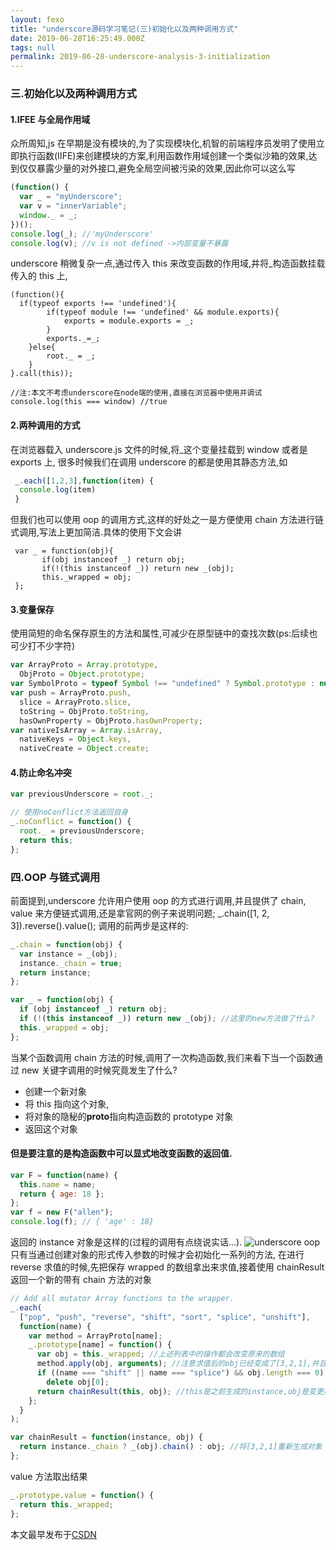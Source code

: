 ```yaml
---
layout: fexo
title: "underscore源码学习笔记(三)初始化以及两种调用方式"
date: 2019-06-28T16:25:49.000Z
tags: null
permalink: 2019-06-28-underscore-analysis-3-initialization
---
```


### 三.初始化以及两种调用方式

#### 1.IFEE 与全局作用域

众所周知,js 在早期是没有模块的,为了实现模块化,机智的前端程序员发明了使用立即执行函数(IIFE)来创建模块的方案,利用函数作用域创建一个类似沙箱的效果,达到仅仅暴露少量的对外接口,避免全局空间被污染的效果,因此你可以这么写

```js
(function() {
  var _ = "myUnderscore";
  var v = "innerVariable";
  window._ = _;
})();
console.log(_); //'myUnderscore'
console.log(v); //v is not defined ->内部变量不暴露
```

underscore 稍微复杂一点,通过传入 this 来改变函数的作用域,并将\_构造函数挂载传入的 this 上,

```
(function(){
  if(typeof exports !== 'undefined'){
        if(typeof module !== 'undefined' && module.exports){
            exports = module.exports = _;
        }
        exports._=_;
    }else{
        root._ = _;
    }
}.call(this));

//注:本文不考虑underscore在node端的使用,直接在浏览器中使用并调试
console.log(this === window) //true
```

#### 2.两种调用的方式

在浏览器载入 underscore.js 文件的时候,将\_这个变量挂载到 window 或者是 exports 上, 很多时候我们在调用 underscore 的都是使用其静态方法,如

```js
 _.each([1,2,3],function(item) {
  console.log(item)
 }
```

但我们也可以使用 oop 的调用方式,这样的好处之一是方便使用 chain 方法进行链式调用,写法上更加简洁.具体的使用下文会讲

```
 var _ = function(obj){
       if(obj instanceof _) return obj;
       if(!(this instanceof _)) return new _(obj);
       this._wrapped = obj;
 };
```

#### 3.变量保存

使用简短的命名保存原生的方法和属性,可减少在原型链中的查找次数(ps:后续也可少打不少字符)

```js
var ArrayProto = Array.prototype,
  ObjProto = Object.prototype;
var SymbolProto = typeof Symbol !== "undefined" ? Symbol.prototype : null;
var push = ArrayProto.push,
  slice = ArrayProto.slice,
  toString = ObjProto.toString,
  hasOwnProperty = ObjProto.hasOwnProperty;
var nativeIsArray = Array.isArray,
  nativeKeys = Object.keys,
  nativeCreate = Object.create;
```

#### 4.防止命名冲突

```js
var previousUnderscore = root._;

// 使用noConflict方法返回自身
_.noConflict = function() {
  root._ = previousUnderscore;
  return this;
};
```

### 四.OOP 与链式调用

前面提到,underscore 允许用户使用 oop 的方式进行调用,并且提供了 chain, value 来方便链式调用,还是拿官网的例子来说明问题;
\_.chain([1, 2, 3]).reverse().value();
调用的前两步是这样的:

```js
_.chain = function(obj) {
  var instance = _(obj);
  instance._chain = true;
  return instance;
};

var _ = function(obj) {
  if (obj instanceof _) return obj;
  if (!(this instanceof _)) return new _(obj); //这里的new方法做了什么?
  this._wrapped = obj;
};
```

当某个函数调用 chain 方法的时候,调用了一次构造函数,我们来看下当一个函数通过 new 关键字调用的时候究竟发生了什么?

- 创建一个新对象
- 将 this 指向这个对象,
- 将对象的隐秘的**proto**指向构造函数的 prototype 对象
- 返回这个对象

#### 但是要注意的是构造函数中可以显式地改变函数的返回值.

```js
var F = function(name) {
  this.name = name;
  return { age: 18 };
};
var f = new F("allen");
console.log(f); // { 'age' : 18}
```

返回的 instance 对象是这样的(过程的调用有点绕说实话...).
![underscore oop](https://img-blog.csdnimg.cn/20181203235045122.png?x-oss-process=image/watermark,type_ZmFuZ3poZW5naGVpdGk,shadow_10,text_aHR0cHM6Ly9ibG9nLmNzZG4ubmV0L3podWFueWVtYW5vbmc=,size_16,color_FFFFFF,t_70)
只有当通过创建对象的形式传入参数的时候才会初始化一系列的方法, 在进行 reverse 求值的时候,先把保存 wrapped 的数组拿出来求值,接着使用 chainResult 返回一个新的带有 chain 方法的对象

```js
// Add all mutator Array functions to the wrapper.
_.each(
  ["pop", "push", "reverse", "shift", "sort", "splice", "unshift"],
  function(name) {
    var method = ArrayProto[name];
    _.prototype[name] = function() {
      var obj = this._wrapped; //上述列表中的操作都会改变原来的数组
      method.apply(obj, arguments); //注意求值后的obj已经变成了[3,2,1],并且是个普通的数组
      if ((name === "shift" || name === "splice") && obj.length === 0)
        delete obj[0];
      return chainResult(this, obj); //this是之前生成的instance,obj是变更后的数组
    };
  }
);

var chainResult = function(instance, obj) {
  return instance._chain ? _(obj).chain() : obj; //将[3,2,1]重新生成对象
};
```

value 方法取出结果

```js
_.prototype.value = function() {
  return this._wrapped;
};
```

本文最早发布于[CSDN](https://blog.csdn.net/zhuanyemanong/article/details/84788734)
